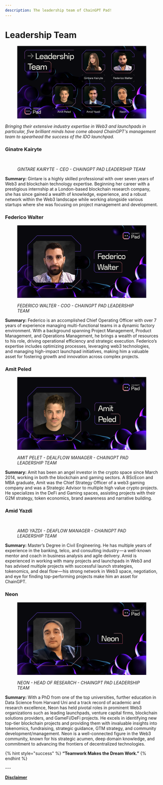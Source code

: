 ```yaml
---
description: The leadership team of ChainGPT Pad!
---
```


# Leadership Team

<figure><img src="../../.gitbook/assets/image (1) (1) (1) (1) (1).png" alt=""><figcaption></figcaption></figure>

_Bringing their extensive industry expertise in Web3 and launchpads in particular, five brilliant minds have come aboard ChainGPT's management team to spearhead the success of the IDO launchpad._

### Ginatre Kairyte

<figure><img src="https://assets-global.website-files.com/64354b8ce4872a52ac1c7b06/64c6fb4405fabb12a57f3c2e_1*_I1yMaIU_XipKVZ8_NeZLQ.jpeg" alt=""><figcaption><p><em>GINTARE KAIRYTE  -  CEO - CHAINGPT PAD LEADERSHIP TEAM</em></p></figcaption></figure>

**Summary:** Gintare is a highly skilled professional with over seven years of Web3 and blockchain technology expertise. Beginning her career with a prestigious internship at a London-based blockchain research company, she has since gained a wealth of knowledge, experience, and a robust network within the Web3 landscape while working alongside various startups where she was focusing on project management and development.

### Federico Walter

<figure><img src="../../.gitbook/assets/image (32).png" alt=""><figcaption><p><em>FEDERICO WALTER - COO - CHAINGPT PAD LEADERSHIP TEAM</em></p></figcaption></figure>

**Summary:** Federico is an accomplished Chief Operating Officer with over 7 years of experience managing multi-functional teams in a dynamic factory environment. With a background spanning Project Management, Product Management, and Operations Management, he brings a wealth of resources to his role, driving operational efficiency and strategic execution. Federico’s expertise includes optimizing processes, leveraging web3 technologies, and managing high-impact launchpad initiatives, making him a valuable asset for fostering growth and innovation across complex projects.

### Amit Peled

<figure><img src="../../.gitbook/assets/image (31).png" alt=""><figcaption><p><em>AMIT PELET - DEALFLOW MANAGER - CHAINGPT PAD LEADERSHIP TEAM</em></p></figcaption></figure>

**Summary:** Amit has been an angel investor in the crypto space since March 2014, working in both the blockchain and gaming sectors. A BScEcon and MBA graduate, Amit was the Chief Strategy Officer of a web3 gaming company and was a Strategic Advisor to multiple high value crypto projects. He specializes in the DeFi and Gaming spaces, assisting projects with their G2M strategy, token economics, brand awareness and narrative building.

### Amid Yazdi

<figure><img src="https://assets-global.website-files.com/64354b8ce4872a52ac1c7b06/64c6fb44a946980a44487135_1*Jt1Ksk2cd1PeI7QjtWYgKw.jpeg" alt=""><figcaption><p><em>AMID YAZDI  - DEAFLOW MANAGER - CHAINGPT PAD LEADERSHIP TEAM</em></p></figcaption></figure>

**Summary:** Master’s Degree in Civil Engineering. He has multiple years of experience in the banking, telco, and consulting industry — a well-known mentor and coach in business analysis and agile delivery. Amid is experienced in working with many projects and launchpads in Web3 and has advised multiple projects with successful launch strategies, tokenomics, and deal flow — his strong network in Web3 space, negotiation, and eye for finding top-performing projects make him an asset for ChainGPT.

### Neon

<figure><img src="../../.gitbook/assets/image (33).png" alt=""><figcaption><p><em>NEON - HEAD OF RESEARCH - CHAINGPT PAD LEADERSHIP TEAM</em></p></figcaption></figure>

**Summary:** With a PhD from one of the top universities, further education in Data Science from Harvard Uni and a track record of academic and research excellence, Neon has held pivotal roles in prominent Web3 organizations such as leading launchpads, venture capital firms, blockchain solutions providers, and GameFi/DeFi projects. He excels in identifying new top-tier blockchain projects and providing them with invaluable insights into tokenomics, fundraising, strategic guidance, GTM strategy, and community development/management. Neon is a well-connected figure in the Web3 community, known for his strategic acumen, deep domain knowledge, and commitment to advancing the frontiers of decentralized technologies.

{% hint style="success" %}
**“Teamwork Makes the Dream Work.”**
{% endhint %}



\---

[**Disclaimer**](../../misc/legal-docs/disclaimer.md)
